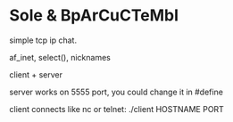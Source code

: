 # Sole & BpArCuCTeMbI
simple tcp ip chat.

af_inet, select(), nicknames

client + server

server works on 5555 port, you could change it in #define

client connects like nc or telnet: ./client HOSTNAME PORT

